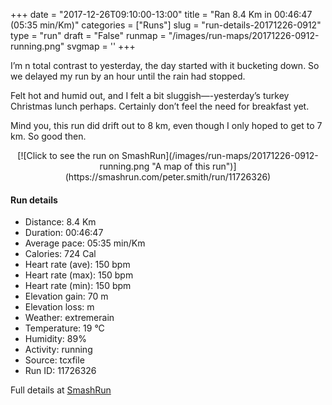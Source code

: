 +++
date = "2017-12-26T09:10:00-13:00"
title = "Ran 8.4 Km in 00:46:47 (05:35 min/Km)"
categories = ["Runs"]
slug = "run-details-20171226-0912"
type = "run"
draft = "False"
runmap = "/images/run-maps/20171226-0912-running.png"
svgmap = '<polyline points="0 53, 4 48, 12 49, 21 38, 36 47, 42 49, 43 50, 51 50, 54 54, 59 50, 57 54, 57 57, 64 63, 68 65, 78 59, 82 53, 79 43, 79 43, 80 45, 81 45, 85 46, 85 50, 87 51, 92 50, 97 53, 100 51, 95 48, 89 37, 86 35, 61 43, 57 54, 58 58, 64 63, 68 65, 77 59, 82 50, 79 42, 81 45, 85 46, 86 51, 88 52, 92 50, 97 53, 100 50, 95 48, 90 38, 86 36, 74 39, 62 41, 54 54, 50 50, 37 48, 20 37, 19 37, 16 42">'
+++

I’m n total contrast to yesterday, the day started with it bucketing down. So we delayed my run by an hour until the rain had stopped. 

Felt hot and humid out, and I felt a bit sluggish—-yesterday’s turkey Christmas lunch perhaps. Certainly don’t feel the need for breakfast yet. 

Mind you, this run did drift out to 8 km, even though I only hoped to get to 7 km. So good then. 

<!--more-->

<center>
[![Click to see the run on SmashRun](/images/run-maps/20171226-0912-running.png "A map of this run")](https://smashrun.com/peter.smith/run/11726326)
</center>

#### Run details

* Distance: 8.4 Km
* Duration: 00:46:47
* Average pace: 05:35 min/Km
* Calories: 724 Cal
* Heart rate (ave): 150 bpm
* Heart rate (max): 150 bpm
* Heart rate (min): 150 bpm
* Elevation gain: 70 m
* Elevation loss:  m
* Weather: extremerain
* Temperature: 19 &deg;C
* Humidity: 89%
* Activity: running
* Source: tcxfile
* Run ID: 11726326

Full details at [SmashRun](https://smashrun.com/peter.smith/run/11726326)